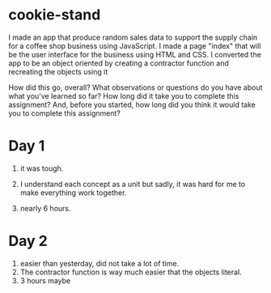 # cookie-stand

I made an app that produce random sales data to support the supply chain for a coffee shop business using JavaScript.
I made a page "index" that will be the user interface for the business using HTML and CSS.
I converted the app to be an object oriented by creating a contractor function and recreating the objects using it

How did this go, overall?
What observations or questions do you have about what you’ve learned so far?
How long did it take you to complete this assignment? And, before you started, how long did you think it would take you to complete this assignment?

# Day 1

1. it was tough.

2. I understand each concept as a unit but sadly, it was hard for me to make everything work together.

3. nearly 6 hours.

# Day 2

1. easier than yesterday, did not take a lot of time. 
2. The  contractor function is way much easier that the objects literal. 
3. 3 hours maybe